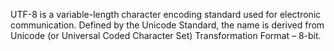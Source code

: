 UTF-8 is a variable-length character encoding standard used for electronic communication. Defined by the Unicode Standard, the name is derived from Unicode (or Universal Coded Character Set) Transformation Format – 8-bit.
